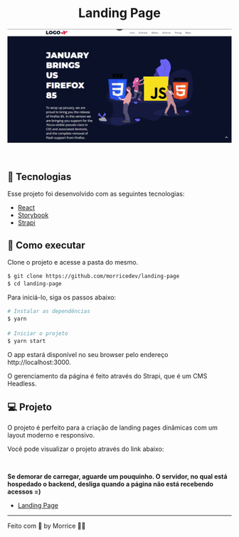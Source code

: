 <h1 align="center">Landing Page</h1>

<p align="center">
    <img alt="Landing Page" src=".github/cover.png" />
</p>

<br>

## 🧪 Tecnologias

Esse projeto foi desenvolvido com as seguintes tecnologias:

- [React](https://reactjs.org)
- [Storybook](https://storybook.js.org/)
- [Strapi](https://strapi.io/)

## 🚀 Como executar

Clone o projeto e acesse a pasta do mesmo.

```bash
$ git clone https://github.com/morricedev/landing-page
$ cd landing-page
```

Para iniciá-lo, siga os passos abaixo:

```bash
# Instalar as dependências
$ yarn

# Iniciar o projeto
$ yarn start
```

O app estará disponível no seu browser pelo endereço http://localhost:3000.

O gerenciamento da página é feito através do Strapi, que é um CMS Headless.

## 💻 Projeto

O projeto é perfeito para a criação de landing pages dinâmicas com um layout moderno e responsivo.

Você pode visualizar o projeto através do link abaixo:

<br />

**Se demorar de carregar, aguarde um pouquinho. O servidor, no qual está hospedado o backend, desliga quando a página não está recebendo acessos =)**

- [Landing Page](https://adoring-raman-7c9961.netlify.app/)


---

Feito com 💜 by Morrice 👋🏻
